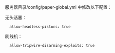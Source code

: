 服务器目录/config/paper-global.yml 中修改以下配置：

无头活塞：

```
  allow-headless-pistons: true
```

刷线机：

```
  allow-tripwire-disarming-exploits: true
```